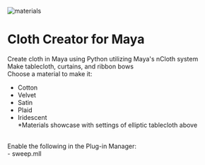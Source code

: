 ![materials](https://github.com/raefu22/clothCreator/assets/94275037/5fd44c41-9c10-4276-9c55-d048a4d50543)
# Cloth Creator for Maya
Create cloth in Maya using Python utilizing Maya's nCloth system <br>
Make tablecloth, curtains, and ribbon bows <br>
Choose a material to make it: <br>
 - Cotton
 - Velvet
 - Satin
 - Plaid
 - Iridescent <br>
*Materials showcase with settings of elliptic tablecloth above

<br>
Enable the following in the Plug-in Manager:<br>
 - sweep.mll

